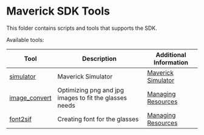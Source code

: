 # Maverick SDK Tools

This folder contains scripts and tools that supports the SDK.

Available tools:

|Tool|Description|Additional Information|
|-----|---------|-------|
|[simulator](./simulator/)| Maverick Simulator|[Maverick Simulator](https://everysight.github.io/maverick_docs/sdk-engine/simulator/)
|[image_convert](./image_convert/)| Optimizing png and jpg images to fit the glasses needs|[Managing Resources](https://everysight.github.io/maverick_docs/ui-kit/resources/)
|[font2sif](./font2sif/)| Creating font for the glasses|[Managing Resources](https://everysight.github.io/maverick_docs/ui-kit/resources/)

